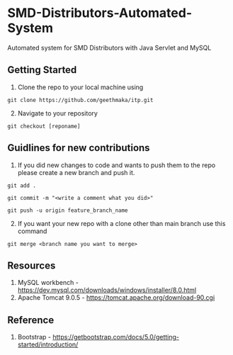 # SMD-Distributors-Automated-System
Automated system for SMD Distributors with Java Servlet and MySQL

## Getting Started

1. Clone the repo to your local machine using

```
git clone https://github.com/geethmaka/itp.git
```

2. Navigate to your repository
```
git checkout [reponame]
```

## Guidlines for new contributions

1. If you did new changes to code and wants to push them to the repo please create a new branch and push it.
```
git add .
```
```
git commit -m "<write a comment what you did>"
```
```
git push -u origin feature_branch_name
```

2. If you want your new repo with a clone other than main branch use this command
```
git merge <branch name you want to merge>
```
## Resources

1. MySQL workbench - https://dev.mysql.com/downloads/windows/installer/8.0.html
2. Apache Tomcat 9.0.5 - https://tomcat.apache.org/download-90.cgi

## Reference
1. Bootstrap - https://getbootstrap.com/docs/5.0/getting-started/introduction/
